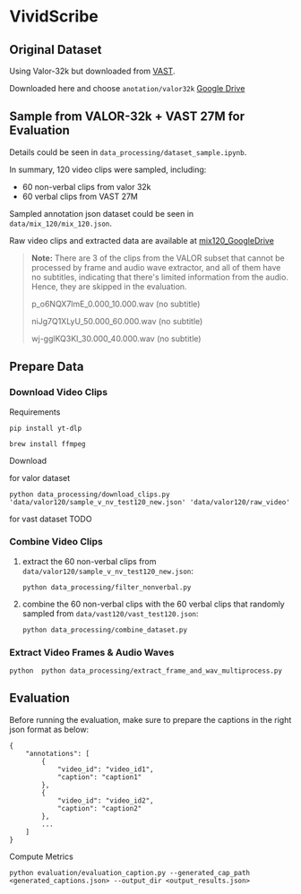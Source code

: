# VividScribe

## Original Dataset

Using Valor-32k but downloaded from [VAST](https://github.com/TXH-mercury/VAST?tab=readme-ov-file).

Downloaded here and choose `anotation/valor32k`
[Google Drive](https://drive.google.com/file/d/1bOLUbbnPTgUp_Nc0PgORKC-174CwgwPm/view)

## Sample from VALOR-32k + VAST 27M for Evaluation

Details could be seen in `data_processing/dataset_sample.ipynb`.

In summary, 120 video clips were sampled, including:

- 60 non-verbal clips from valor 32k
- 60 verbal clips from VAST 27M

Sampled annotation json dataset could be seen in `data/mix_120/mix_120.json`.

Raw video clips and extracted data are available at [mix120_GoogleDrive](https://drive.google.com/drive/folders/1HERtDdyvf7Ts2HTnXbdUBOtSXE28waek?usp=drive_link)

> **Note:** There are 3 of the clips from the VALOR subset that cannot be processed by frame and audio wave extractor, and all of them have no subtitles, indicating that there's limited information from the audio. Hence, they are skipped in the evaluation.
>
> p_o6NQX7lmE_0.000_10.000.wav (no subtitle)
>
> niJg7Q1XLyU_50.000_60.000.wav (no subtitle)
>
> wj-gglKQ3KI_30.000_40.000.wav (no subtitle)

## Prepare Data

### Download Video Clips

Requirements

```
pip install yt-dlp

brew install ffmpeg 
```

Download

for valor dataset
```
python data_processing/download_clips.py 'data/valor120/sample_v_nv_test120_new.json' 'data/valor120/raw_video'
```

for vast dataset
TODO

### Combine Video Clips

1. extract the 60 non-verbal clips from `data/valor120/sample_v_nv_test120_new.json`:

    ```
    python data_processing/filter_nonverbal.py
    ```

2. combine the 60 non-verbal clips with the 60 verbal clips that randomly sampled from `data/vast120/vast_test120.json`:
    
    ```
    python data_processing/combine_dataset.py
    ```

### Extract Video Frames & Audio Waves

```
python  python data_processing/extract_frame_and_wav_multiprocess.py
```

## Evaluation

Before running the evaluation, make sure to prepare the captions in the right json format as below:

```
{
    "annotations": [
        {
            "video_id": "video_id1",
            "caption": "caption1"
        },
        {
            "video_id": "video_id2",
            "caption": "caption2"
        },
        ...
    ]
}
```

Compute Metrics

```
python evaluation/evaluation_caption.py --generated_cap_path <generated_captions.json> --output_dir <output_results.json>
```
